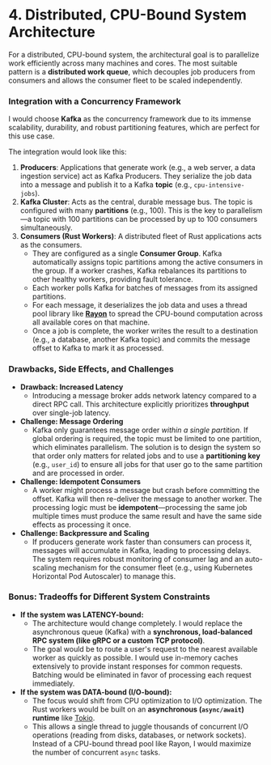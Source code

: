 # 4. Distributed, CPU-Bound System Architecture

For a distributed, CPU-bound system, the architectural goal is to parallelize work efficiently across many machines and cores. The most suitable pattern is a **distributed work queue**, which decouples job producers from consumers and allows the consumer fleet to be scaled independently.

### Integration with a Concurrency Framework

I would choose **Kafka** as the concurrency framework due to its immense scalability, durability, and robust partitioning features, which are perfect for this use case.

The integration would look like this:

1.  **Producers**: Applications that generate work (e.g., a web server, a data ingestion service) act as Kafka Producers. They serialize the job data into a message and publish it to a Kafka **topic** (e.g., `cpu-intensive-jobs`).
2.  **Kafka Cluster**: Acts as the central, durable message bus. The topic is configured with many **partitions** (e.g., 100). This is the key to parallelism—a topic with 100 partitions can be processed by up to 100 consumers simultaneously.
3.  **Consumers (Rust Workers)**: A distributed fleet of Rust applications acts as the consumers.
    * They are configured as a single **Consumer Group**. Kafka automatically assigns topic partitions among the active consumers in the group. If a worker crashes, Kafka rebalances its partitions to other healthy workers, providing fault tolerance.
    * Each worker polls Kafka for batches of messages from its assigned partitions.
    * For each message, it deserializes the job data and uses a thread pool library like [**Rayon**](https://docs.rs/rayon/latest/rayon/) to spread the CPU-bound computation across all available cores on that machine.
    * Once a job is complete, the worker writes the result to a destination (e.g., a database, another Kafka topic) and commits the message offset to Kafka to mark it as processed.

### Drawbacks, Side Effects, and Challenges

* **Drawback: Increased Latency**
    * Introducing a message broker adds network latency compared to a direct RPC call. This architecture explicitly prioritizes **throughput** over single-job latency.
* **Challenge: Message Ordering**
    * Kafka only guarantees message order *within a single partition*. If global ordering is required, the topic must be limited to one partition, which eliminates parallelism. The solution is to design the system so that order only matters for related jobs and to use a **partitioning key** (e.g., `user_id`) to ensure all jobs for that user go to the same partition and are processed in order.
* **Challenge: Idempotent Consumers**
    * A worker might process a message but crash before committing the offset. Kafka will then re-deliver the message to another worker. The processing logic must be **idempotent**—processing the same job multiple times must produce the same result and have the same side effects as processing it once.
* **Challenge: Backpressure and Scaling**
    * If producers generate work faster than consumers can process it, messages will accumulate in Kafka, leading to processing delays. The system requires robust monitoring of consumer lag and an auto-scaling mechanism for the consumer fleet (e.g., using Kubernetes Horizontal Pod Autoscaler) to manage this.

### Bonus: Tradeoffs for Different System Constraints

* **If the system was LATENCY-bound:**
    * The architecture would change completely. I would replace the asynchronous queue (Kafka) with a **synchronous, load-balanced RPC system (like gRPC or a custom TCP protocol)**.
    * The goal would be to route a user's request to the nearest available worker as quickly as possible. I would use in-memory caches extensively to provide instant responses for common requests. Batching would be eliminated in favor of processing each request immediately.
* **If the system was DATA-bound (I/O-bound):**
    * The focus would shift from CPU optimization to I/O optimization. The Rust workers would be built on an **asynchronous (`async/await`) runtime** like [Tokio](https://docs.rs/tokio/latest/tokio/).
    * This allows a single thread to juggle thousands of concurrent I/O operations (reading from disks, databases, or network sockets). Instead of a CPU-bound thread pool like Rayon, I would maximize the number of concurrent `async` tasks.
